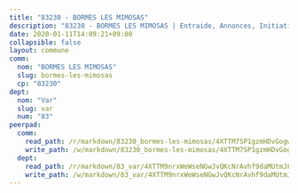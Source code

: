 ```yaml
---
title: "83230 - BORMES LES MIMOSAS"
description: "83230 - BORMES LES MIMOSAS | Entraide, Annonces, Initiatives"
date: 2020-01-11T14:09:21+09:00
collapsible: false
layout: commune
comm:
  nom: "BORMES LES MIMOSAS"
  slug: bormes-les-mimosas
  cp: "83230"
dept:
  nom: "Var"
  slug: var
  num: "83"
peerpad:
  comm:
    read_path: /r/markdown/83230_bormes-les-mimosas/4XTTM7SP1gzmHDvGogw2WnNFzUpokcbeHpgpTQUHo88nMQaXW
    write_path: /w/markdown/83230_bormes-les-mimosas/4XTTM7SP1gzmHDvGogw2WnNFzUpokcbeHpgpTQUHo88nMQaXW-K3TgV2KZYkDF65R7mM7knSVypTwa3Z9BrBKzn1XKRvU3zW7z1iKZLSa7zozxdhktX8b4mCAkcjNuN4iprnSni5T6sBtefT7CMB5h1U57gpWFBNM7cgN5rUmJXgzmrgf22UivmK6C
  dept:
    read_path: /r/markdown/83_var/4XTTM9nrxWeWseNGwJvQKcNrAvhf9daMUtmJFyuTCRVRxiQhJ
    write_path: /w/markdown/83_var/4XTTM9nrxWeWseNGwJvQKcNrAvhf9daMUtmJFyuTCRVRxiQhJ-K3TgTkbV5EeE5ztheh8tn4MGBxq8r8BVQdiSVrn3rAQKUfBUzy1SpnL7kiXYD24VhE1ooCba4S1a12268DXaVL5Dh1W3oDQu8Yj58kjUk3PAVaf4GwZWkisJBFW5Z6TWnf5Ads7a
---
```



